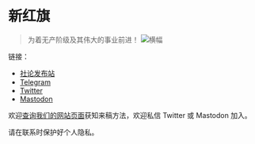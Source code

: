 # 新红旗

> 为着无产阶级及其伟大的事业前进！
> ![横幅](https://bbvsukzcbmlmapdkuybx.supabase.co/storage/v1/object/public/bed/0.2403443671201544.jpg)

链接：
- [社论发布站](https://newhongqi.org/)
- [Telegram](https://t.me/newhongqi/)
- [Twitter](https://twitter.com/newhongqi)
- [Mastodon](https://mstdn.social/@newhongqi@newsie.social)

欢迎[查询我们的网站页面](https://newhongqi.org/art/47)获知来稿方法，欢迎私信 Twitter 或 Mastodon 加入。

请在联系时保护好个人隐私。
